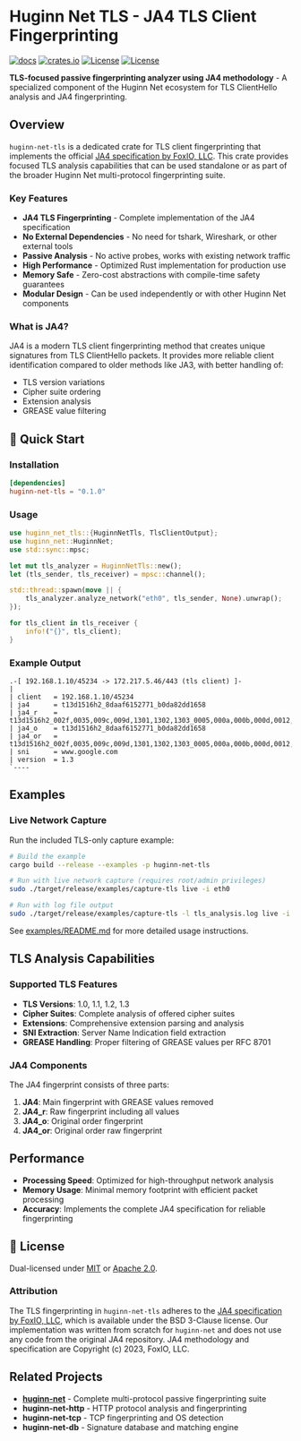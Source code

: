 # Huginn Net TLS - JA4 TLS Client Fingerprinting

[![docs](https://docs.rs/huginn-net-tls/badge.svg)](https://docs.rs/huginn-net-tls)
[![crates.io](https://img.shields.io/crates/v/huginn-net-tls.svg)](https://crates.io/crates/huginn-net-tls)
[![License](https://img.shields.io/badge/license-Apache%202.0-blue?style=flat-square)](../LICENSE-APACHE)
[![License](https://img.shields.io/badge/license-MIT-blue?style=flat-square)](../LICENSE-MIT)

**TLS-focused passive fingerprinting analyzer using JA4 methodology** - A specialized component of the Huginn Net ecosystem for TLS ClientHello analysis and JA4 fingerprinting.

## Overview

`huginn-net-tls` is a dedicated crate for TLS client fingerprinting that implements the official [JA4 specification by FoxIO, LLC](https://github.com/FoxIO-LLC/ja4). This crate provides focused TLS analysis capabilities that can be used standalone or as part of the broader Huginn Net multi-protocol fingerprinting suite.

### Key Features

- **JA4 TLS Fingerprinting** - Complete implementation of the JA4 specification
- **No External Dependencies** - No need for tshark, Wireshark, or other external tools
- **Passive Analysis** - No active probes, works with existing network traffic
- **High Performance** - Optimized Rust implementation for production use
- **Memory Safe** - Zero-cost abstractions with compile-time safety guarantees
- **Modular Design** - Can be used independently or with other Huginn Net components

### What is JA4?

JA4 is a modern TLS client fingerprinting method that creates unique signatures from TLS ClientHello packets. It provides more reliable client identification compared to older methods like JA3, with better handling of:

- TLS version variations
- Cipher suite ordering
- Extension analysis
- GREASE value filtering

## 🚀 Quick Start

### Installation

```toml
[dependencies]
huginn-net-tls = "0.1.0"
```

### Usage

```rust
use huginn_net_tls::{HuginnNetTls, TlsClientOutput};
use huginn_net::HuginnNet;
use std::sync::mpsc;

let mut tls_analyzer = HuginnNetTls::new();
let (tls_sender, tls_receiver) = mpsc::channel();

std::thread::spawn(move || {
    tls_analyzer.analyze_network("eth0", tls_sender, None).unwrap();
});

for tls_client in tls_receiver {
    info!("{}", tls_client);
}

```

### Example Output

```text
.-[ 192.168.1.10/45234 -> 172.217.5.46/443 (tls client) ]-
|
| client   = 192.168.1.10/45234
| ja4      = t13d1516h2_8daaf6152771_b0da82dd1658
| ja4_r    = t13d1516h2_002f,0035,009c,009d,1301,1302,1303_0005,000a,000b,000d,0012,0015,002b,0033,002d
| ja4_o    = t13d1516h2_8daaf6152771_b0da82dd1658
| ja4_or   = t13d1516h2_002f,0035,009c,009d,1301,1302,1303_0005,000a,000b,000d,0012,0015,002b,0033,002d
| sni      = www.google.com
| version  = 1.3
`----
```

## Examples

### Live Network Capture

Run the included TLS-only capture example:

```bash
# Build the example
cargo build --release --examples -p huginn-net-tls

# Run with live network capture (requires root/admin privileges)
sudo ./target/release/examples/capture-tls live -i eth0

# Run with log file output
sudo ./target/release/examples/capture-tls -l tls_analysis.log live -i eth0
```

See [examples/README.md](../examples/README.md) for more detailed usage instructions.

## TLS Analysis Capabilities

### Supported TLS Features

- **TLS Versions**: 1.0, 1.1, 1.2, 1.3
- **Cipher Suites**: Complete analysis of offered cipher suites
- **Extensions**: Comprehensive extension parsing and analysis
- **SNI Extraction**: Server Name Indication field extraction
- **GREASE Handling**: Proper filtering of GREASE values per RFC 8701

### JA4 Components

The JA4 fingerprint consists of three parts:

1. **JA4**: Main fingerprint with GREASE values removed
2. **JA4_r**: Raw fingerprint including all values
3. **JA4_o**: Original order fingerprint
4. **JA4_or**: Original order raw fingerprint


## Performance

- **Processing Speed**: Optimized for high-throughput network analysis
- **Memory Usage**: Minimal memory footprint with efficient packet processing
- **Accuracy**: Implements the complete JA4 specification for reliable fingerprinting

## 📄 License

Dual-licensed under [MIT](../LICENSE-MIT) or [Apache 2.0](../LICENSE-APACHE).

### Attribution

The TLS fingerprinting in `huginn-net-tls` adheres to the [JA4 specification by FoxIO, LLC](https://github.com/FoxIO-LLC/ja4), which is available under the BSD 3-Clause license. Our implementation was written from scratch for `huginn-net` and does not use any code from the original JA4 repository. JA4 methodology and specification are Copyright (c) 2023, FoxIO, LLC.

## Related Projects

- **[huginn-net](../README.md)** - Complete multi-protocol passive fingerprinting suite
- **huginn-net-http** - HTTP protocol analysis and fingerprinting
- **huginn-net-tcp** - TCP fingerprinting and OS detection
- **huginn-net-db** - Signature database and matching engine
